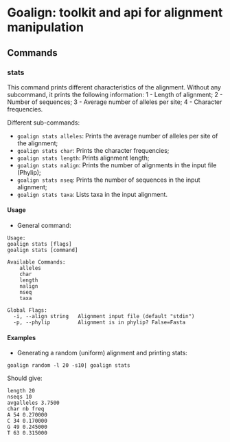 # Goalign: toolkit and api for alignment manipulation

## Commands

### stats
This command prints different characteristics of the alignment.
Without any subcommand, it prints the following information:
1 - Length of alignment;
2 - Number of sequences;
3 - Average number of alleles per site;
4 - Character frequencies.

Different sub-commands:
* `goalign stats alleles`: Prints the average number of alleles per site of the alignment;
* `goalign stats char`: Prints the character frequencies;
* `goalign stats length`: Prints alignment length;
* `goalign stats nalign`: Prints the number of alignments in the input file (Phylip);
* `goalign stats nseq`: Prints the number of sequences in the input alignment;
* `goalign stats taxa`: Lists taxa in the input alignment.

#### Usage
* General command:
```
Usage:
goalign stats [flags]
goalign stats [command]
  
Available Commands:
	alleles
	char
	length
	nalign
	nseq
	taxa
			  
Global Flags:
  -i, --align string   Alignment input file (default "stdin")
  -p, --phylip         Alignment is in phylip? False=Fasta
```

#### Examples
* Generating a random (uniform) alignment and printing stats:
```
goalign random -l 20 -s10| goalign stats
```

Should give:
```
length 20
nseqs 10
avgalleles 3.7500
char nb freq
A 54 0.270000
C 34 0.170000
G 49 0.245000
T 63 0.315000
```
